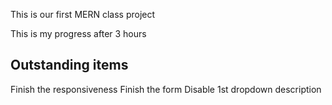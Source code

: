 This is our first MERN class project

This is my progress after 3 hours

## Outstanding items
Finish the responsiveness
Finish the form
Disable 1st dropdown description
